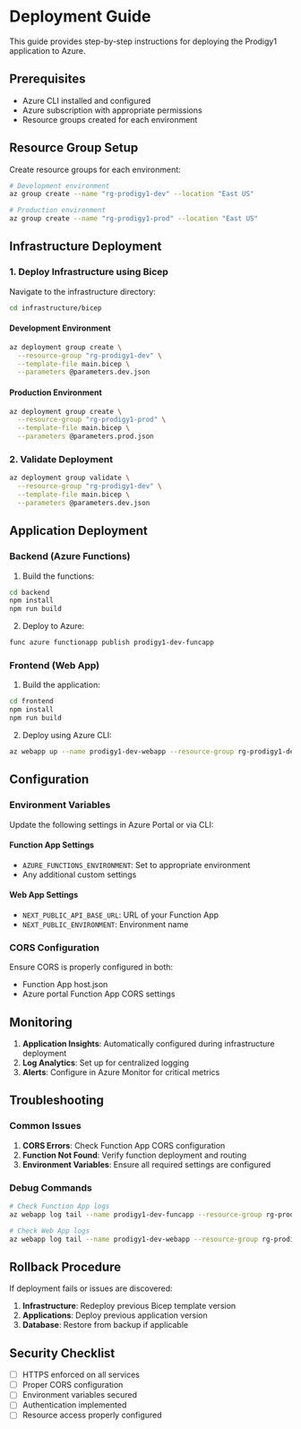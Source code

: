 # Deployment Guide

This guide provides step-by-step instructions for deploying the Prodigy1 application to Azure.

## Prerequisites

- Azure CLI installed and configured
- Azure subscription with appropriate permissions
- Resource groups created for each environment

## Resource Group Setup

Create resource groups for each environment:

```bash
# Development environment
az group create --name "rg-prodigy1-dev" --location "East US"

# Production environment
az group create --name "rg-prodigy1-prod" --location "East US"
```

## Infrastructure Deployment

### 1. Deploy Infrastructure using Bicep

Navigate to the infrastructure directory:
```bash
cd infrastructure/bicep
```

#### Development Environment
```bash
az deployment group create \
  --resource-group "rg-prodigy1-dev" \
  --template-file main.bicep \
  --parameters @parameters.dev.json
```

#### Production Environment
```bash
az deployment group create \
  --resource-group "rg-prodigy1-prod" \
  --template-file main.bicep \
  --parameters @parameters.prod.json
```

### 2. Validate Deployment
```bash
az deployment group validate \
  --resource-group "rg-prodigy1-dev" \
  --template-file main.bicep \
  --parameters @parameters.dev.json
```

## Application Deployment

### Backend (Azure Functions)

1. Build the functions:
```bash
cd backend
npm install
npm run build
```

2. Deploy to Azure:
```bash
func azure functionapp publish prodigy1-dev-funcapp
```

### Frontend (Web App)

1. Build the application:
```bash
cd frontend
npm install
npm run build
```

2. Deploy using Azure CLI:
```bash
az webapp up --name prodigy1-dev-webapp --resource-group rg-prodigy1-dev
```

## Configuration

### Environment Variables

Update the following settings in Azure Portal or via CLI:

#### Function App Settings
- `AZURE_FUNCTIONS_ENVIRONMENT`: Set to appropriate environment
- Any additional custom settings

#### Web App Settings
- `NEXT_PUBLIC_API_BASE_URL`: URL of your Function App
- `NEXT_PUBLIC_ENVIRONMENT`: Environment name

### CORS Configuration

Ensure CORS is properly configured in both:
- Function App host.json
- Azure portal Function App CORS settings

## Monitoring

1. **Application Insights**: Automatically configured during infrastructure deployment
2. **Log Analytics**: Set up for centralized logging
3. **Alerts**: Configure in Azure Monitor for critical metrics

## Troubleshooting

### Common Issues

1. **CORS Errors**: Check Function App CORS configuration
2. **Function Not Found**: Verify function deployment and routing
3. **Environment Variables**: Ensure all required settings are configured

### Debug Commands

```bash
# Check Function App logs
az webapp log tail --name prodigy1-dev-funcapp --resource-group rg-prodigy1-dev

# Check Web App logs
az webapp log tail --name prodigy1-dev-webapp --resource-group rg-prodigy1-dev
```

## Rollback Procedure

If deployment fails or issues are discovered:

1. **Infrastructure**: Redeploy previous Bicep template version
2. **Applications**: Deploy previous application version
3. **Database**: Restore from backup if applicable

## Security Checklist

- [ ] HTTPS enforced on all services
- [ ] Proper CORS configuration
- [ ] Environment variables secured
- [ ] Authentication implemented
- [ ] Resource access properly configured
